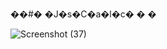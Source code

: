 ��#� �J�s�C�a�l�c�
�
�

![Screenshot (37)](https://user-images.githubusercontent.com/86140822/193398700-71a7aa82-65ef-4d85-af23-8da5dcc057eb.png)
